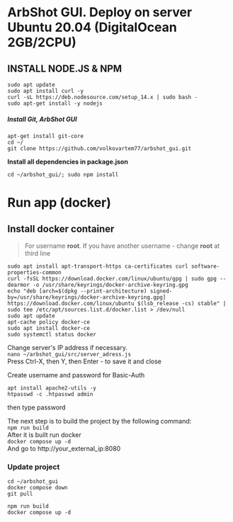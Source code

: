 # ArbShot GUI. Deploy on server Ubuntu 20.04 (DigitalOcean 2GB/2CPU)

## INSTALL NODE.JS & NPM

```
sudo apt update
sudo apt install curl -y
curl -sL https://deb.nodesource.com/setup_14.x | sudo bash -
sudo apt-get install -y nodejs
```

##### Install Git, ArbShot GUI

```
apt-get install git-core
cd ~/
git clone https://github.com/volkovartem77/arbshot_gui.git
```

**Install all dependencies in package.json**
```
cd ~/arbshot_gui/; sudo npm install
```

# Run app (docker)
## Install docker container
> For username **root**. If you have another username - change **root** at third line
```
sudo apt install apt-transport-https ca-certificates curl software-properties-common
curl -fsSL https://download.docker.com/linux/ubuntu/gpg | sudo gpg --dearmor -o /usr/share/keyrings/docker-archive-keyring.gpg
echo "deb [arch=$(dpkg --print-architecture) signed-by=/usr/share/keyrings/docker-archive-keyring.gpg] https://download.docker.com/linux/ubuntu $(lsb_release -cs) stable" | sudo tee /etc/apt/sources.list.d/docker.list > /dev/null
sudo apt update
apt-cache policy docker-ce
sudo apt install docker-ce
sudo systemctl status docker
```

 Change server's IP address if necessary. \
 ```nano ~/arbshot_gui/src/server_adress.js``` \
 Press Ctrl-X, then Y, then Enter - to save it and close
 
 Create username and password for Basic-Auth  
 ```
apt install apache2-utils -y
htpasswd -c .htpasswd admin
```
then type password
 
 The next step is to build the project by the following command:\
 ```npm run build```\
 After it is built run docker\
 ```docker compose up -d```\
 And go to http://your_external_ip:8080
 
 ### Update project
 ```
cd ~/arbshot_gui
docker compose down
git pull
```
```
npm run build
docker compose up -d
```
